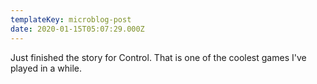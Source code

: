 ```yaml
---
templateKey: microblog-post
date: 2020-01-15T05:07:29.000Z
---
```


Just finished the story for Control. That is one of the coolest games I've played in a while.
